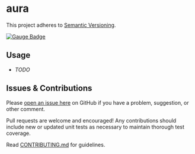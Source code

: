 # aura

This project adheres to [Semantic Versioning](https://semver.org).

[![Gauge Badge](https://gauge.org/Gauge_Badge.svg)](https://gauge.org)

## Usage

* *TODO*


## Issues & Contributions

Please [open an issue here](../../issues) on GitHub if you have a problem, suggestion, or other comment.

Pull requests are welcome and encouraged! Any contributions should include new or updated unit tests as necessary to maintain thorough test coverage.

Read [CONTRIBUTING.md](CONTRIBUTING.md) for guidelines.
